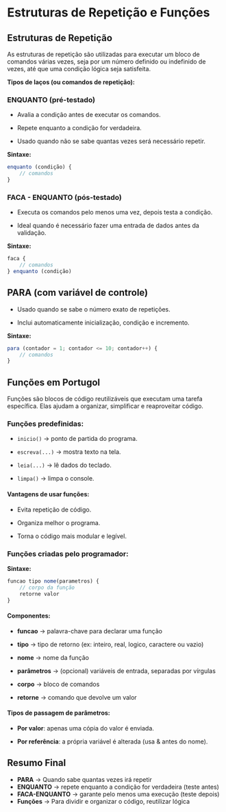 # Estruturas de Repetição e Funções

## Estruturas de Repetição

As estruturas de repetição são utilizadas para executar um bloco de comandos várias vezes, seja por um número definido ou indefinido de vezes, até que uma condição lógica seja satisfeita.

**Tipos de laços (ou comandos de repetição):**

### ENQUANTO (pré-testado)

- Avalia a condição antes de executar os comandos.

- Repete enquanto a condição for verdadeira.

- Usado quando não se sabe quantas vezes será necessário repetir.

**Sintaxe:**
```js
enquanto (condição) {
    // comandos
}
```

### FACA - ENQUANTO (pós-testado)

- Executa os comandos pelo menos uma vez, depois testa a condição.

- Ideal quando é necessário fazer uma entrada de dados antes da validação.

**Sintaxe:**
```js
faca {
    // comandos
} enquanto (condição)
```

## PARA (com variável de controle)

- Usado quando se sabe o número exato de repetições.

- Inclui automaticamente inicialização, condição e incremento.

**Sintaxe:**
```js
para (contador = 1; contador <= 10; contador++) {
    // comandos
}
```

## Funções em Portugol

Funções são blocos de código reutilizáveis que executam uma tarefa específica. Elas ajudam a organizar, simplificar e reaproveitar código.

### Funções predefinidas:

- `inicio()` → ponto de partida do programa.

- `escreva(...)` → mostra texto na tela.

- `leia(...)` → lê dados do teclado.

- `limpa()` → limpa o console.

#### Vantagens de usar funções:

- Evita repetição de código.

- Organiza melhor o programa.

- Torna o código mais modular e legível.

### Funções criadas pelo programador:

**Sintaxe:**
```js
funcao tipo nome(parametros) {
    // corpo da função
    retorne valor
}
```

#### **Componentes:**

- **funcao** → palavra-chave para declarar uma função

- **tipo** → tipo de retorno (ex: inteiro, real, logico, caractere ou vazio)

- **nome** → nome da função

- **parâmetros** → (opcional) variáveis de entrada, separadas por vírgulas

- **corpo** → bloco de comandos

- **retorne** → comando que devolve um valor


#### **Tipos de passagem de parâmetros:**

- **Por valor**: apenas uma cópia do valor é enviada.

- **Por referência**: a própria variável é alterada (usa & antes do nome).


## Resumo Final

- **PARA** → Quando sabe quantas vezes irá repetir
- **ENQUANTO** → repete enquanto a condição for verdadeira (teste antes)
- **FACA-ENQUANTO**	→ garante pelo menos uma execução (teste depois)
- **Funções** → Para dividir e organizar o código, reutilizar lógica
